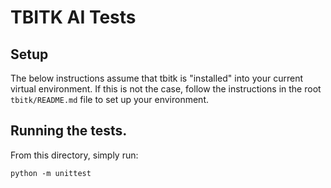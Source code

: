 # TBITK AI Tests

## Setup

The below instructions assume that tbitk is "installed" into your current virtual environment\.
If this is not the case, follow the instructions in the root ``tbitk/README.md`` file
to set up your environment\.

## Running the tests.
From this directory, simply run:
```
python -m unittest